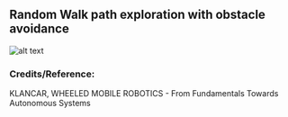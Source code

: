 ## Random Walk path exploration with obstacle avoidance
![alt text](https://github.com/mehhdiii/RRT-Path-Planning-with-Obstacle-Avoidance/blob/main/algo_output.png)

### Credits/Reference: 
KLANCAR, WHEELED MOBILE ROBOTICS - From Fundamentals Towards Autonomous Systems
